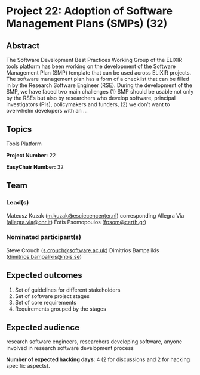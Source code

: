 # Project 22: Adoption of Software Management Plans (SMPs) (32)

## Abstract

The Software Development Best Practices Working Group of the ELIXIR tools platform has been working on the development of the Software Management Plan (SMP) template that can be used across ELIXIR projects. The software management plan has a form of a checklist that can be filled in by the Research Software Engineer (RSE). During the development of the SMP, we have faced two main challenges (1) SMP should be usable not only by the RSEs but also by researchers who develop software, principal investigators (PIs), policymakers and funders, (2) we don’t want to overwhelm developers with an ...

## Topics

Tools Platform

**Project Number:** 22



**EasyChair Number:** 32

## Team

### Lead(s)

Mateusz Kuzak (m.kuzak@esciecencenter.nl) corresponding
 Allegra Via (allegra.via@cnr.it)
 Fotis Psomopoulos (fpsom@certh.gr)

### Nominated participant(s)

Steve Crouch (s.crouch@software.ac.uk)
 Dimitrios Bampalikis (dimitrios.bampalikis@nbis.se)

## Expected outcomes

1. Set of guidelines for different stakeholders
 2. Set of software project stages
 3. Set of core requirements
 4. Requirements grouped by the stages

## Expected audience

research software engineers, researchers developing software, anyone involved in research software development process

**Number of expected hacking days**: 4 (2 for discussions and 2 for hacking specific aspects).

